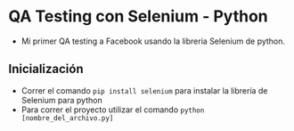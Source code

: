 # QA Testing con Selenium - Python
- Mi primer QA testing a Facebook usando la libreria Selenium de python.

## Inicialización
- Correr el comando `pip install selenium` para instalar la librería de Selenium para python
- Para correr el proyecto utilizar el comando `python [nombre_del_archivo.py]`
